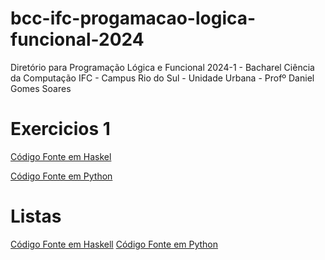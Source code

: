 # bcc-ifc-progamacao-logica-funcional-2024
Diretório para Programação Lógica e Funcional 2024-1 - Bacharel Ciência da Computação IFC - Campus Rio do Sul - Unidade Urbana - Profº Daniel Gomes Soares

# Exercicios 1

[Código Fonte em Haskel](https://replit.com/@Juliada19/bcc-plf-2024-exercicios01?v=1)

[Código Fonte em Python](https://colab.research.google.com/drive/190RFOXGGZZUnlsJTSm_uRla6IOW3k6if?usp=sharing)

# Listas
[Código Fonte em Haskell](https://replit.com/@Juliada19/bcc-plf-2024-aula-listas-haskell?v=1)
[Código Fonte em Python](https://replit.com/@Juliada19/bcc-plf-2024-aula-listas-py?v=1)
